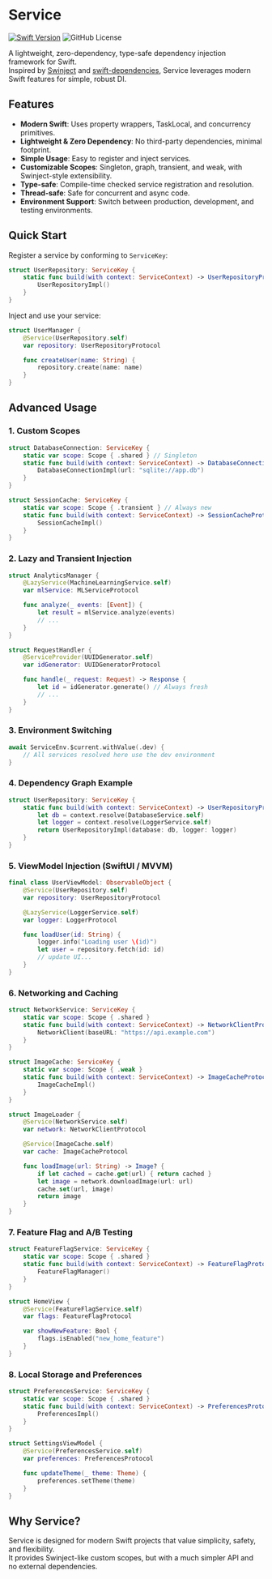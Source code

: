 # Service

[![Swift Version](https://img.shields.io/badge/Swift-6.0-F16D39.svg?style=flat)](https://developer.apple.com/swift)
![GitHub License](https://img.shields.io/github/license/nslogmeng/service)

A lightweight, zero-dependency, type-safe dependency injection framework for Swift.  
Inspired by [Swinject](https://github.com/Swinject/Swinject) and [swift-dependencies](https://github.com/pointfreeco/swift-dependencies), Service leverages modern Swift features for simple, robust DI.

## Features

- **Modern Swift**: Uses property wrappers, TaskLocal, and concurrency primitives.
- **Lightweight & Zero Dependency**: No third-party dependencies, minimal footprint.
- **Simple Usage**: Easy to register and inject services.
- **Customizable Scopes**: Singleton, graph, transient, and weak, with Swinject-style extensibility.
- **Type-safe**: Compile-time checked service registration and resolution.
- **Thread-safe**: Safe for concurrent and async code.
- **Environment Support**: Switch between production, development, and testing environments.

## Quick Start

Register a service by conforming to `ServiceKey`:

```swift
struct UserRepository: ServiceKey {
    static func build(with context: ServiceContext) -> UserRepositoryProtocol {
        UserRepositoryImpl()
    }
}
```

Inject and use your service:

```swift
struct UserManager {
    @Service(UserRepository.self)
    var repository: UserRepositoryProtocol

    func createUser(name: String) {
        repository.create(name: name)
    }
}
```

## Advanced Usage

### 1. Custom Scopes

```swift
struct DatabaseConnection: ServiceKey {
    static var scope: Scope { .shared } // Singleton
    static func build(with context: ServiceContext) -> DatabaseConnectionProtocol {
        DatabaseConnectionImpl(url: "sqlite://app.db")
    }
}

struct SessionCache: ServiceKey {
    static var scope: Scope { .transient } // Always new
    static func build(with context: ServiceContext) -> SessionCacheProtocol {
        SessionCacheImpl()
    }
}
```

### 2. Lazy and Transient Injection

```swift
struct AnalyticsManager {
    @LazyService(MachineLearningService.self)
    var mlService: MLServiceProtocol

    func analyze(_ events: [Event]) {
        let result = mlService.analyze(events)
        // ...
    }
}

struct RequestHandler {
    @ServiceProvider(UUIDGenerator.self)
    var idGenerator: UUIDGeneratorProtocol

    func handle(_ request: Request) -> Response {
        let id = idGenerator.generate() // Always fresh
        // ...
    }
}
```

### 3. Environment Switching

```swift
await ServiceEnv.$current.withValue(.dev) {
    // All services resolved here use the dev environment
}
```

### 4. Dependency Graph Example

```swift
struct UserRepository: ServiceKey {
    static func build(with context: ServiceContext) -> UserRepositoryProtocol {
        let db = context.resolve(DatabaseService.self)
        let logger = context.resolve(LoggerService.self)
        return UserRepositoryImpl(database: db, logger: logger)
    }
}
```

### 5. ViewModel Injection (SwiftUI / MVVM)

```swift
final class UserViewModel: ObservableObject {
    @Service(UserRepository.self)
    var repository: UserRepositoryProtocol

    @LazyService(LoggerService.self)
    var logger: LoggerProtocol

    func loadUser(id: String) {
        logger.info("Loading user \(id)")
        let user = repository.fetch(id: id)
        // update UI...
    }
}
```

### 6. Networking and Caching

```swift
struct NetworkService: ServiceKey {
    static var scope: Scope { .shared }
    static func build(with context: ServiceContext) -> NetworkClientProtocol {
        NetworkClient(baseURL: "https://api.example.com")
    }
}

struct ImageCache: ServiceKey {
    static var scope: Scope { .weak }
    static func build(with context: ServiceContext) -> ImageCacheProtocol {
        ImageCacheImpl()
    }
}

struct ImageLoader {
    @Service(NetworkService.self)
    var network: NetworkClientProtocol

    @Service(ImageCache.self)
    var cache: ImageCacheProtocol

    func loadImage(url: String) -> Image? {
        if let cached = cache.get(url) { return cached }
        let image = network.downloadImage(url: url)
        cache.set(url, image)
        return image
    }
}
```

### 7. Feature Flag and A/B Testing

```swift
struct FeatureFlagService: ServiceKey {
    static var scope: Scope { .shared }
    static func build(with context: ServiceContext) -> FeatureFlagProtocol {
        FeatureFlagManager()
    }
}

struct HomeView {
    @Service(FeatureFlagService.self)
    var flags: FeatureFlagProtocol

    var showNewFeature: Bool {
        flags.isEnabled("new_home_feature")
    }
}
```

### 8. Local Storage and Preferences

```swift
struct PreferencesService: ServiceKey {
    static var scope: Scope { .shared }
    static func build(with context: ServiceContext) -> PreferencesProtocol {
        PreferencesImpl()
    }
}

struct SettingsViewModel {
    @Service(PreferencesService.self)
    var preferences: PreferencesProtocol

    func updateTheme(_ theme: Theme) {
        preferences.setTheme(theme)
    }
}
```

## Why Service?

Service is designed for modern Swift projects that value simplicity, safety, and flexibility.  
It provides Swinject-like custom scopes, but with a much simpler API and no external dependencies.
